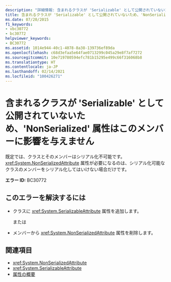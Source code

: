 ```yaml
---
description: "詳細情報: 含まれるクラスが 'Serializable' として公開されていないため、'NonSerialized' 属性はこのメンバーに影響を与えません"
title: 含まれるクラスが 'Serializable' として公開されていないため、'NonSerialized' 属性はこのメンバーに影響を与えません
ms.date: 07/20/2015
f1_keywords:
- vbc30772
- bc30772
helpviewer_keywords:
- BC30772
ms.assetid: 1014e944-40c1-4078-8a38-139736ef89da
ms.openlocfilehash: c68d3efaa5e64fae0713299c045a29e8f7af7272
ms.sourcegitcommit: 10e719780594efc781b15295e499c66f316068b8
ms.translationtype: HT
ms.contentlocale: ja-JP
ms.lasthandoff: 02/14/2021
ms.locfileid: "100426271"
---
```

# <a name="nonserialized-attribute-will-not-affect-this-member-because-its-containing-class-is-not-exposed-as-serializable"></a>含まれるクラスが 'Serializable' として公開されていないため、'NonSerialized' 属性はこのメンバーに影響を与えません

既定では、クラスとそのメンバーはシリアル化不可能です。 <xref:System.NonSerializedAttribute> 属性が必要になるのは、シリアル化可能なクラスのメンバーをシリアル化してはいけない場合だけです。  
  
 **エラー ID:** BC30772  
  
## <a name="to-correct-this-error"></a>このエラーを解決するには  
  
- クラスに <xref:System.SerializableAttribute> 属性を追加します。  
  
     または  
  
- メンバーから <xref:System.NonSerializedAttribute> 属性を削除します。  
  
## <a name="see-also"></a>関連項目

- <xref:System.NonSerializedAttribute>
- <xref:System.SerializableAttribute>
- [属性の概要](../programming-guide/concepts/attributes/index.md)
